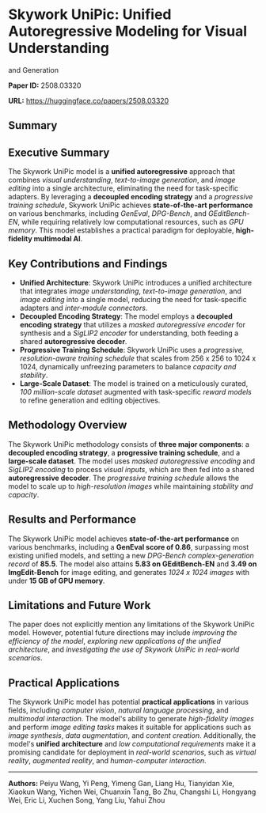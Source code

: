 # Skywork UniPic: Unified Autoregressive Modeling for Visual Understanding
  and Generation

**Paper ID:** 2508.03320

**URL:** https://huggingface.co/papers/2508.03320

## Summary

## Executive Summary
The Skywork UniPic model is a **unified autoregressive** approach that combines *visual understanding*, *text-to-image generation*, and *image editing* into a single architecture, eliminating the need for task-specific adapters. By leveraging a **decoupled encoding strategy** and a *progressive training schedule*, Skywork UniPic achieves **state-of-the-art performance** on various benchmarks, including *GenEval*, *DPG-Bench*, and *GEditBench-EN*, while requiring relatively low computational resources, such as *GPU memory*. This model establishes a practical paradigm for deployable, **high-fidelity multimodal AI**.

## Key Contributions and Findings
* **Unified Architecture**: Skywork UniPic introduces a unified architecture that integrates *image understanding*, *text-to-image generation*, and *image editing* into a single model, reducing the need for task-specific adapters and *inter-module connectors*.
* **Decoupled Encoding Strategy**: The model employs a **decoupled encoding strategy** that utilizes a *masked autoregressive encoder* for synthesis and a *SigLIP2 encoder* for understanding, both feeding a shared **autoregressive decoder**.
* **Progressive Training Schedule**: Skywork UniPic uses a *progressive, resolution-aware training schedule* that scales from 256 x 256 to 1024 x 1024, dynamically unfreezing parameters to balance *capacity and stability*.
* **Large-Scale Dataset**: The model is trained on a meticulously curated, *100 million-scale dataset* augmented with task-specific *reward models* to refine generation and editing objectives.

## Methodology Overview
The Skywork UniPic methodology consists of **three major components**: a **decoupled encoding strategy**, a **progressive training schedule**, and a **large-scale dataset**. The model uses *masked autoregressive encoding* and *SigLIP2 encoding* to process *visual inputs*, which are then fed into a shared **autoregressive decoder**. The *progressive training schedule* allows the model to scale up to *high-resolution images* while maintaining *stability and capacity*.

## Results and Performance
The Skywork UniPic model achieves **state-of-the-art performance** on various benchmarks, including a **GenEval score of 0.86**, surpassing most existing unified models, and setting a new *DPG-Bench complex-generation record* of **85.5**. The model also attains **5.83 on GEditBench-EN** and **3.49 on ImgEdit-Bench** for image editing, and generates *1024 x 1024 images* with under **15 GB of GPU memory**.

## Limitations and Future Work
The paper does not explicitly mention any limitations of the Skywork UniPic model. However, potential future directions may include *improving the efficiency of the model*, *exploring new applications of the unified architecture*, and *investigating the use of Skywork UniPic in real-world scenarios*.

## Practical Applications
The Skywork UniPic model has potential **practical applications** in various fields, including *computer vision*, *natural language processing*, and *multimodal interaction*. The model's ability to generate *high-fidelity images* and perform *image editing tasks* makes it suitable for applications such as *image synthesis*, *data augmentation*, and *content creation*. Additionally, the model's **unified architecture** and *low computational requirements* make it a promising candidate for deployment in *real-world scenarios*, such as *virtual reality*, *augmented reality*, and *human-computer interaction*.

---

**Authors:** Peiyu Wang, Yi Peng, Yimeng Gan, Liang Hu, Tianyidan Xie, Xiaokun Wang, Yichen Wei, Chuanxin Tang, Bo Zhu, Changshi Li, Hongyang Wei, Eric Li, Xuchen Song, Yang Liu, Yahui Zhou
